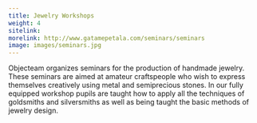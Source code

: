 ```yaml
---
title: Jewelry Workshops
weight: 4
sitelink: 
morelink: http://www.gatamepetala.com/seminars/seminars
image: images/seminars.jpg
---
```




Objecteam organizes seminars for the production of handmade jewelry. These seminars are aimed at amateur craftspeople who wish to express themselves creatively using metal and semiprecious stones. In our fully equipped workshop pupils are taught how to apply all the techniques of goldsmiths and silversmiths as well as being taught the basic methods of jewelry design. 